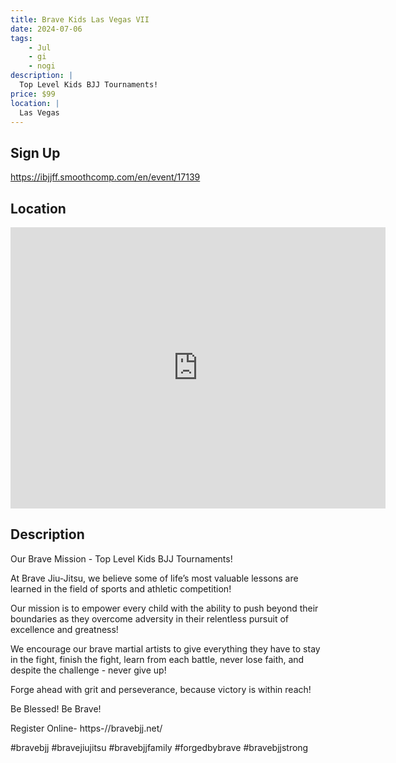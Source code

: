 ```yaml
---
title: Brave Kids Las Vegas VII
date: 2024-07-06
tags:
    - Jul
    - gi 
    - nogi 
description: |
  Top Level Kids BJJ Tournaments!
price: $99
location: |
  Las Vegas
---
```

## Sign Up
https://ibjjff.smoothcomp.com/en/event/17139

## Location
<iframe src="https://www.google.com/maps/embed?pb=!1m18!1m12!1m3!1d12345.6789!2d-115.0420217!3d36.0818088!2m3!1f0!2f0!3f0!3m2!1i1024!2i768!4f13.1!3m3!1m2!1s0x0%3A0x0!2z36.0818088!5e0!3m2!1sen!2sus!4v1234567890" width="600" height="450" style="border:0;" allowfullscreen="" loading="lazy"></iframe>

## Description
Our Brave Mission - Top Level Kids BJJ Tournaments!


At Brave Jiu-Jitsu, we believe some of life’s most valuable lessons are learned in the field of sports and athletic competition!


Our mission is to empower every child with the ability to push beyond their boundaries as they overcome adversity in their relentless pursuit of excellence and greatness!


We encourage our brave martial artists to give everything they have to stay in the fight, finish the fight, learn from each battle, never lose faith, and despite the challenge - never give up!


Forge ahead with grit and perseverance, because victory is within reach!


Be Blessed! Be Brave!


Register Online- https-//bravebjj.net/


#bravebjj #bravejiujitsu #bravebjjfamily #forgedbybrave #bravebjjstrong